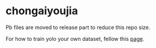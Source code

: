 # chongaiyoujia
Pb files are moved to release part to reduce this repo size.

For how to train yolo your own dataset, fellow this [page](https://github.com/ideaRunner/yolo-pet).

